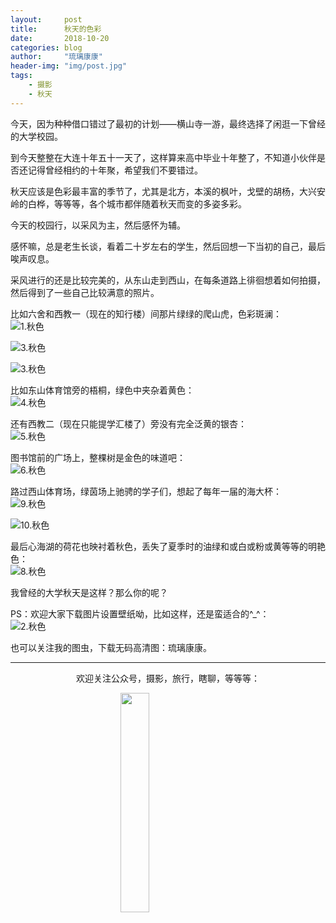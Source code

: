 ```yaml
---
layout:     post
title:      秋天的色彩
date:       2018-10-20
categories: blog
author:     "琉璃康康"
header-img: "img/post.jpg"
tags:
    - 摄影
    - 秋天
---
```


<style>
img{
  display:block;
  margin:0
  auto;
}
</style>

<meta name="referrer" content="never">

今天，因为种种借口错过了最初的计划——横山寺一游，最终选择了闲逛一下曾经的大学校园。

到今天整整在大连十年五十一天了，这样算来高中毕业十年整了，不知道小伙伴是否还记得曾经相约的十年聚，希望我们不要错过。

秋天应该是色彩最丰富的季节了，尤其是北方，本溪的枫叶，戈壁的胡杨，大兴安岭的白桦，等等等，各个城市都伴随着秋天而变的多姿多彩。

今天的校园行，以采风为主，然后感怀为辅。

感怀嘛，总是老生长谈，看着二十岁左右的学生，然后回想一下当初的自己，最后唉声叹息。

采风进行的还是比较完美的，从东山走到西山，在每条道路上徘徊想着如何拍摄，然后得到了一些自己比较满意的照片。

比如六舍和西教一（现在的知行楼）间那片绿绿的爬山虎，色彩斑澜：
![1.秋色][1]

![3.秋色][3]

![3.秋色][4]

比如东山体育馆旁的梧桐，绿色中夹杂着黄色：
![4.秋色][5]

还有西教二（现在只能提学汇楼了）旁没有完全泛黄的银杏：
![5.秋色][6]

图书馆前的广场上，整棵树是金色的味道吧：
![6.秋色][7]

路过西山体育场，绿茵场上驰骋的学子们，想起了每年一届的海大杯：
![9.秋色][8]

![10.秋色][9]

最后心海湖的荷花也映衬着秋色，丢失了夏季时的油绿和或白或粉或黄等等的明艳色：
![8.秋色][10]

我曾经的大学秋天是这样？那么你的呢？

PS：欢迎大家下载图片设置壁纸呦，比如这样，还是蛮适合的^_^：
![2.秋色][2]

也可以关注我的图虫，下载无码高清图：琉璃康康。

------------
<p align="center">欢迎关注公众号，摄影，旅行，瞎聊，等等等：</p>
<img src="https://mmbiz.qpic.cn/mmbiz_jpg/QqiaFS6NT0eD1g2UjYu4VfCGHmbhgVqOAnNnJQfN7ZhRVUCopYOsfpPtIEB95VNEqu8trAxJXzGDg01ka6z6wzQ/0?wx_fmt=jpeg" width="30%" />

  [1]: https://mmbiz.qpic.cn/mmbiz_jpg/QqiaFS6NT0eCWGfogH1kCOp0ibWVeTp1zeNjx7VX7vibw55MtRib0Ierc73acRloVFoRUVLJCNQrpWjtr1EdiaJSWEw/0?wx_fmt=jpeg
  [2]: https://mmbiz.qpic.cn/mmbiz_png/QqiaFS6NT0eCWGfogH1kCOp0ibWVeTp1zeOHtU5fibkDFWfhUTc75AzEvgnaJZ6I3W7ETvG2s13Nl5WUKezUj5AuQ/0?wx_fmt=png
  [3]: https://mmbiz.qpic.cn/mmbiz_jpg/QqiaFS6NT0eCWGfogH1kCOp0ibWVeTp1ze7hGlEuBmBQGGv3v4kcyGm76WMIGUcaLk3ryCUuicWII2eR1VgJybB4A/0?wx_fmt=jpeg
  [4]: https://mmbiz.qpic.cn/mmbiz_jpg/QqiaFS6NT0eCWGfogH1kCOp0ibWVeTp1zeUfLcnjBZEWXqSotRpdTbHJY9lW7eeNh4gqnHUuXtsY7VciakpuvqJKw/0?wx_fmt=jpeg
  [5]: https://mmbiz.qpic.cn/mmbiz_jpg/QqiaFS6NT0eCWGfogH1kCOp0ibWVeTp1zeqR10lNXb4Iqp8W5yh3MDCPMziciaGhickeJ5WichR38WIIFG1x7VNvDkgg/0?wx_fmt=jpeg
  [6]: https://mmbiz.qpic.cn/mmbiz_jpg/QqiaFS6NT0eCWGfogH1kCOp0ibWVeTp1zeZsszKbtjlt8xDb7zOrglHfBjkfylg197vRFqTaN4ib0zv3icQIbTL7Tg/0?wx_fmt=jpeg
  [7]: https://mmbiz.qpic.cn/mmbiz_jpg/QqiaFS6NT0eCWGfogH1kCOp0ibWVeTp1zefDFYicTvmfNgBoZsntB3YsfvxRIhywe6Ftich3eiahITod0SicAgMlfeTw/0?wx_fmt=jpeg
  [8]: https://mmbiz.qpic.cn/mmbiz_jpg/QqiaFS6NT0eCWGfogH1kCOp0ibWVeTp1zeALXkX6naZwA5bHuyia1kl2Q3jvX0w1LNPtQDRe6yJiaxLa6dlB2dqpAw/0?wx_fmt=jpeg
  [9]: https://mmbiz.qpic.cn/mmbiz_jpg/QqiaFS6NT0eCWGfogH1kCOp0ibWVeTp1zem2PSbmGQt43d2lftxibGyfvnOAaPKGia4uP1DiagLT6l81JZVWE1xvoicg/0?wx_fmt=jpeg
  [10]: https://mmbiz.qpic.cn/mmbiz_jpg/QqiaFS6NT0eCWGfogH1kCOp0ibWVeTp1zekfoD2410kXloJh813sbicx0WmRMVlt7Bnh7nVFH51ciaQTf8XfHmvAJQ/0?wx_fmt=jpeg



